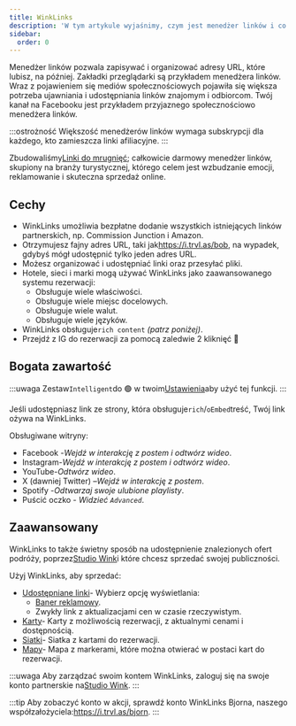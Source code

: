 ```yaml
---
title: WinkLinks
description: 'W tym artykule wyjaśnimy, czym jest menedżer linków i co potrafi.'
sidebar:
  order: 0
---
```

Menedżer linków pozwala zapisywać i organizować adresy URL, które lubisz, na później. Zakładki przeglądarki są przykładem menedżera linków. Wraz z pojawieniem się mediów społecznościowych pojawiła się większa potrzeba ujawniania i udostępniania linków znajomym i odbiorcom. Twój kanał na Facebooku jest przykładem przyjaznego społecznościowo menedżera linków.

:::ostrożność
Większość menedżerów linków wymaga subskrypcji dla każdego, kto zamieszcza linki afiliacyjne.
:::

Zbudowaliśmy[Linki do mrugnięć](https://i.trvl.as/); całkowicie darmowy menedżer linków, skupiony na branży turystycznej, którego celem jest wzbudzanie emocji, reklamowanie i skuteczna sprzedaż online.

## Cechy

* WinkLinks umożliwia bezpłatne dodanie wszystkich istniejących linków partnerskich, np. Commission Junction i Amazon.
* Otrzymujesz fajny adres URL, taki jak<https://i.trvl.as/bob>, na wypadek, gdybyś mógł udostępnić tylko jeden adres URL.
* Możesz organizować i udostępniać linki oraz przesyłać pliki.
* Hotele, sieci i marki mogą używać WinkLinks jako zaawansowanego systemu rezerwacji:
  * Obsługuje wiele właściwości.
  * Obsługuje wiele miejsc docelowych.
  * Obsługuje wiele walut.
  * Obsługuje wiele języków.
* WinkLinks obsługuje`rich content` *(patrz poniżej)*.
* Przejdź z IG do rezerwacji za pomocą zaledwie 2 kliknięć 🚀

## Bogata zawartość

:::uwaga
Zestaw`Intelligent`do 🟢 w twoim[Ustawienia](/link-manager/settings)aby użyć tej funkcji.
:::

Jeśli udostępniasz link ze strony, która obsługuje`rich`/`oEmbed`treść, Twój link ożywa na WinkLinks.

Obsługiwane witryny:

* Facebook -*Wejdź w interakcję z postem i odtwórz wideo*.
* Instagram-*Wejdź w interakcję z postem i odtwórz wideo*.
* YouTube-*Odtwórz wideo*.
* X (dawniej Twitter) –*Wejdź w interakcję z postem*.
* Spotify -*Odtwarzaj swoje ulubione playlisty*.
* Puścić oczko - *Widzieć `Advanced`*.

## Zaawansowany

WinkLinks to także świetny sposób na udostępnienie znalezionych ofert podróży, poprzez[Studio Wink](https://studio.wink.travel)i które chcesz sprzedać swojej publiczności.

Użyj WinkLinks, aby sprzedać:

* [Udostępniane linki](/studio/shareable-links)- Wybierz opcję wyświetlania:
  * [Baner reklamowy](/developers/web-components/#content-loader).
  * Zwykły link z aktualizacjami cen w czasie rzeczywistym.
* [Karty](/studio/cards)- Karty z możliwością rezerwacji, z aktualnymi cenami i dostępnością.
* [Siatki](/studio/grids)- Siatka z kartami do rezerwacji.
* [Mapy](/studio/maps)- Mapa z markerami, które można otwierać w postaci kart do rezerwacji.

:::uwaga
Aby zarządzać swoim kontem WinkLinks, zaloguj się na swoje konto partnerskie na[Studio Wink](https://studio.wink.travel).
:::

:::tip
Aby zobaczyć konto w akcji, sprawdź konto WinkLinks Bjorna, naszego współzałożyciela:<https://i.trvl.as/bjorn>.
:::

